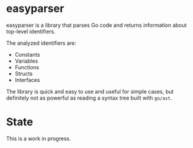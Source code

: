 # easyparser

easyparser is a library that parses Go code and returns information about top-level identifiers.

The analyzed identifiers are:
 
 * Constants
 * Variables
 * Functions
 * Structs
 * Interfaces

The library is quick and easy to use and useful for simple cases, but definitely not as powerful as reading a syntax tree built with `go/ast`.

# State

This is a work in progress.